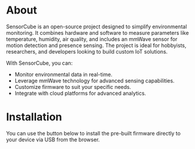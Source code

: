 # About
SensorCube is an open-source project designed to simplify environmental monitoring. It combines hardware and software to measure parameters like temperature, humidity, air quality, and includes an mmWave sensor for motion detection and presence sensing. The project is ideal for hobbyists, researchers, and developers looking to build custom IoT solutions.

With SensorCube, you can:

- Monitor environmental data in real-time.
- Leverage mmWave technology for advanced sensing capabilities.
- Customize firmware to suit your specific needs.
- Integrate with cloud platforms for advanced analytics.

# Installation

You can use the button below to install the pre-built firmware directly to your device via USB from the browser.

<esp-web-install-button manifest="firmware/sensorcube.manifest.json"></esp-web-install-button>

<script type="module" src="https://unpkg.com/esp-web-tools@10/dist/web/install-button.js?module"></script>
